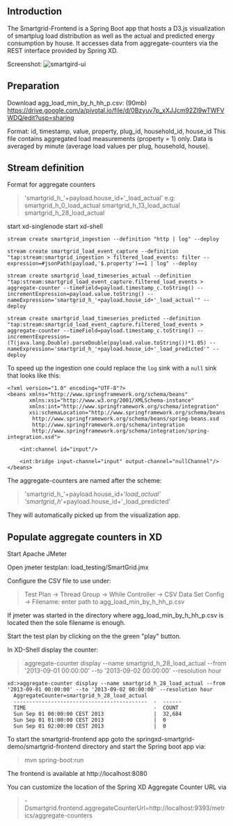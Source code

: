 Introduction
------------

The Smartgrid-Frontend is a Spring Boot app that hosts a D3.js visualization of smartplug load distribution 
as well as the actual and predicted energy consumption by house. 
It accesses data from aggregate-counters via the REST interface provided by Spring XD.

Screenshot:
![smartgird-ui](/smartgrid-frontend/smartgrid-ui.png)


Preparation
------------
Download agg_load_min_by_h_hh_p.csv: (90mb)
https://drive.google.com/a/pivotal.io/file/d/0Bzyuv7p_xXJJcm92Zl9wTWFVWDQ/edit?usp=sharing

Format: id, timestamp, value, property, plug_id, household_id, house_id
This file contains aggregated load measurements (property = 1) only.
Data is averaged by minute (average load values per plug, household, house).


Stream definition
-----------------

Format for aggregate counters
> 'smartgrid_h_'+payload.house_id+'_load_actual'
e.g:
> smartgrid_h_0_load_actual
> smartgrid_h_13_load_actual
> smartgrid_h_28_load_actual


start xd-singlenode
start xd-shell

```
stream create smartgrid_ingestion --definition "http | log" --deploy

stream create smartgrid_load_event_capture --definition "tap:stream:smartgrid_ingestion > filtered_load_events: filter --expression=#jsonPath(payload,'$.property')==1 | log" --deploy

stream create smartgrid_load_timeseries_actual --definition "tap:stream:smartgrid_load_event_capture.filtered_load_events > aggregate-counter --timeField=payload.timestamp_c.toString() --incrementExpression=payload.value.toString() --nameExpression='smartgrid_h_'+payload.house_id+'_load_actual'" --deploy

stream create smartgrid_load_timeseries_predicted --definition "tap:stream:smartgrid_load_event_capture.filtered_load_events > aggregate-counter --timeField=payload.timestamp_c.toString() --incrementExpression=(T(java.lang.Double).parseDouble(payload.value.toString())*1.05) --nameExpression='smartgrid_h_'+payload.house_id+'_load_predicted'" --deploy
```                           

To speed up the ingestion one could replace the `log` sink with a `null` sink that looks like this:
```
<?xml version="1.0" encoding="UTF-8"?>
<beans xmlns="http://www.springframework.org/schema/beans"
       xmlns:xsi="http://www.w3.org/2001/XMLSchema-instance"
       xmlns:int="http://www.springframework.org/schema/integration"
       xsi:schemaLocation="http://www.springframework.org/schema/beans
		http://www.springframework.org/schema/beans/spring-beans.xsd
		http://www.springframework.org/schema/integration
		http://www.springframework.org/schema/integration/spring-integration.xsd">

    <int:channel id="input"/>

    <int:bridge input-channel="input" output-channel="nullChannel"/>
</beans>
```
                        
The aggregate-counters are named after the scheme:
> 'smartgrid_h_'+payload.house_id+'_load_actual'
> 'smartgrid_h_'+payload.house_id+'_load_predicted'

They will automatically picked up from the visualization app.

Populate aggregate counters in XD
---------------------------------

Start Apache JMeter

Open jmeter testplan:
load_testing/SmartGrid.jmx

Configure the CSV file to use under:

> Test Plan -> Thread Group -> While Controller -> CSV Data Set Config -> Filename: enter path to agg_load_min_by_h_hh_p.csv

If jmeter was started in the directory where agg_load_min_by_h_hh_p.csv is located then the sole filename is enough.

Start the test plan by clicking on the the green "play" button.

In XD-Shell display the counter: 
>aggregate-counter display --name smartgrid_h_28_load_actual --from '2013-09-01 00:00:00' --to '2013-09-02 00:00:00' --resolution hour

```
xd:>aggregate-counter display --name smartgrid_h_28_load_actual --from '2013-09-01 00:00:00' --to '2013-09-02 00:00:00' --resolution hour
  AggregateCounter=smartgrid_h_28_load_actual
  -------------------------------------------  -  ------
  TIME                                         -  COUNT
  Sun Sep 01 00:00:00 CEST 2013                |  32,684
  Sun Sep 01 01:00:00 CEST 2013                |  0
  Sun Sep 01 02:00:00 CEST 2013                |  0
```

To start the smartgrid-frontend app goto the springxd-smartgrid-demo/smartgrid-frontend directory and start the
Spring boot app via:

> mvn spring-boot:run

The frontend is available at http://localhost:8080

You can customize the location of the Spring XD Aggregate Counter URL via 

> -Dsmartgrid.frontend.aggregateCounterUrl=http://localhost:9393/metrics/aggregate-counters